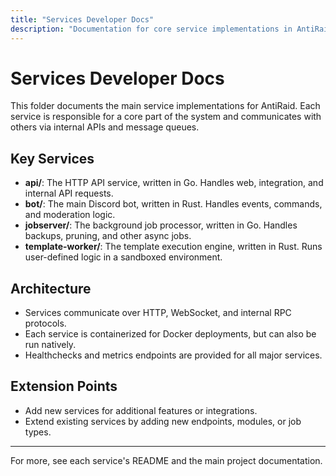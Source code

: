 ```yaml
---
title: "Services Developer Docs"
description: "Documentation for core service implementations in AntiRaid, including architecture and extension points."
---
```


# Services Developer Docs

This folder documents the main service implementations for AntiRaid. Each service is responsible for a core part of the system and communicates with others via internal APIs and message queues.

## Key Services

- **api/**: The HTTP API service, written in Go. Handles web, integration, and internal API requests.
- **bot/**: The main Discord bot, written in Rust. Handles events, commands, and moderation logic.
- **jobserver/**: The background job processor, written in Go. Handles backups, pruning, and other async jobs.
- **template-worker/**: The template execution engine, written in Rust. Runs user-defined logic in a sandboxed environment.

## Architecture

- Services communicate over HTTP, WebSocket, and internal RPC protocols.
- Each service is containerized for Docker deployments, but can also be run natively.
- Healthchecks and metrics endpoints are provided for all major services.

## Extension Points

- Add new services for additional features or integrations.
- Extend existing services by adding new endpoints, modules, or job types.

---

For more, see each service's README and the main project documentation.
